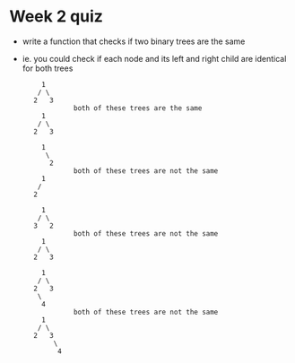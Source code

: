 # Week 2 quiz

* write a function that checks if two binary trees are the same

* ie. you could check if each node and its left and right child are identical for both trees

```
		1			
	   / \
	  2   3   
	  			both of these trees are the same
		1
	   / \
	  2   3
```

```
		1			
	     \
	      2   
	  			both of these trees are not the same
		1
	   / 
	  2   
```

```
		1			
	   / \
	  3   2   
	  			both of these trees are not the same
		1
	   / \
	  2   3
```

```
		1			
	   / \
	  2   3
	   \
	    4   
	  			both of these trees are not the same
		1
	   / \
	  2   3
	 	   \
	 	   	4
	 
```